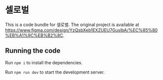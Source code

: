 
  # 셀로벌

  This is a code bundle for 셀로벌. The original project is available at https://www.figma.com/design/YzQsbXeb1EXZUEU7GusIbA/%EC%85%80%EB%A1%9C%EB%B2%8C.

  ## Running the code

  Run `npm i` to install the dependencies.

  Run `npm run dev` to start the development server.
  